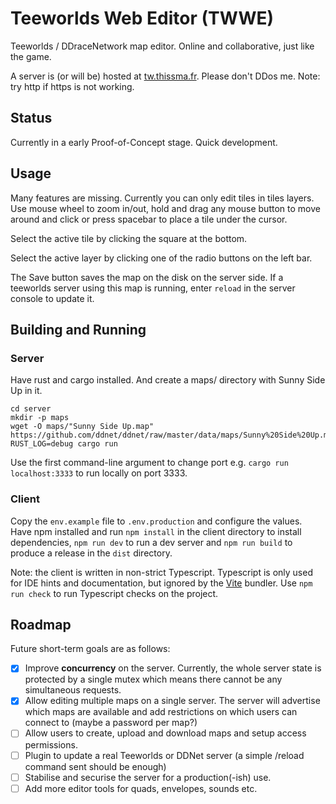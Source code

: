 # Teeworlds Web Editor (TWWE)

Teeworlds / DDraceNetwork map editor. Online and collaborative, just like the game.

A server is (or will be) hosted at [tw.thissma.fr](http://tw.thissma.fr). Please don't DDos me. Note: try http if https is not working.


## Status

Currently in a early Proof-of-Concept stage. Quick development.

## Usage

Many features are missing. Currently you can only edit tiles in tiles layers. Use mouse wheel to zoom in/out, hold and drag any mouse button to move around and click or press spacebar to place a tile under the cursor.

Select the active tile by clicking the square at the bottom.

Select the active layer by clicking one of the radio buttons on the left bar.

The Save button saves the map on the disk on the server side. If a teeworlds server using this map is running, enter `reload` in the server console to update it.

## Building and Running

### Server

Have rust and cargo installed. And create a maps/ directory with Sunny Side Up in it.

    cd server
    mkdir -p maps
    wget -O maps/"Sunny Side Up.map" https://github.com/ddnet/ddnet/raw/master/data/maps/Sunny%20Side%20Up.map
    RUST_LOG=debug cargo run

Use the first command-line argument to change port e.g. `cargo run localhost:3333` to run locally on port 3333.


### Client

Copy the `env.example` file to `.env.production` and configure the values.
Have npm installed and run `npm install` in the client directory to install dependencies, `npm run dev` to run a dev server and `npm run build` to produce a release in the `dist` directory.

Note: the client is written in non-strict Typescript. Typescript is only used for IDE hints and documentation, but ignored by the [Vite](https://vitejs.dev/guide/features.html#typescript) bundler.
Use `npm run check` to run Typescript checks on the project.

## Roadmap

Future short-term goals are as follows:

 - [x] Improve **concurrency** on the server. Currently, the whole server state is protected by a single mutex which means there cannot be any simultaneous requests.
 - [x] Allow editing multiple maps on a single server. The server will advertise which maps are available and add restrictions on which users can connect to (maybe a password per map?)
 - [ ] Allow users to create, upload and download maps and setup access permissions.
 - [ ] Plugin to update a real Teeworlds or DDNet server (a simple /reload command sent should be enough)
 - [ ] Stabilise and securise the server for a production(-ish) use.
 - [ ] Add more editor tools for quads, envelopes, sounds etc.
